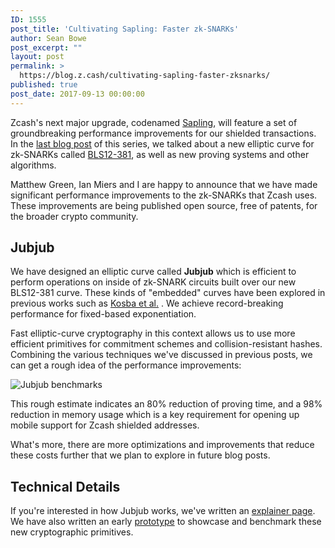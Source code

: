 ```yaml
---
ID: 1555
post_title: 'Cultivating Sapling: Faster zk-SNARKs'
author: Sean Bowe
post_excerpt: ""
layout: post
permalink: >
  https://blog.z.cash/cultivating-sapling-faster-zksnarks/
published: true
post_date: 2017-09-13 00:00:00
---
```

<p>Zcash's next major upgrade, codenamed <a class="reference external" href="/the-near-future-of-zcash/">Sapling</a>, will feature a set of groundbreaking performance improvements for our shielded transactions. In the <a class="reference external" href="/cultivating-sapling-new-crypto-foundations/">last blog post</a> of this series, we talked about a new elliptic curve for zk-SNARKs called <a class="reference external" href="/new-snark-curve/">BLS12-381</a>, as well as new proving systems and other algorithms.</p>
<p>Matthew Green, Ian Miers and I are happy to announce that we have made significant performance improvements to the zk-SNARKs that Zcash uses. These improvements are being published open source, free of patents, for the broader crypto community.</p>
<div class="section" id="jubjub">
<h2>Jubjub</h2>
<p>We have designed an elliptic curve called <strong>Jubjub</strong> which is efficient to perform operations on inside of zk-SNARK circuits built over our new BLS12-381 curve. These kinds of "embedded" curves have been explored in previous works such as <a class="reference external" href="https://eprint.iacr.org/2015/1093.pdf">Kosba et al.</a> . We achieve record-breaking performance for fixed-based exponentiation.</p>
<p>Fast elliptic-curve cryptography in this context allows us to use more efficient primitives for commitment schemes and collision-resistant hashes. Combining the various techniques we've discussed in previous posts, we can get a rough idea of the performance improvements:</p>
<div class="figure align-center">
<img alt="Jubjub benchmarks" class="center-image" src="http://blog.z.cash/wp-content/uploads/2017/09/sapling-metrics.png"/></div>
<p>This rough estimate indicates an 80% reduction of proving time, and a 98% reduction in memory usage which is a key requirement for opening up mobile support for Zcash shielded addresses.</p>
<p>What's more, there are more optimizations and improvements that reduce these costs further that we plan to explore in future blog posts.</p>
</div>
<div class="section" id="technical-details">
<h2>Technical Details</h2>
<p>If you're interested in how Jubjub works, we've written an <a class="reference external" href="https://z.cash/technology/jubjub.html">explainer page</a>. We have also written an early <a class="reference external" href="https://github.com/Electric-Coin-Company/jubjub-prototype">prototype</a> to showcase and benchmark these new cryptographic primitives.</p>